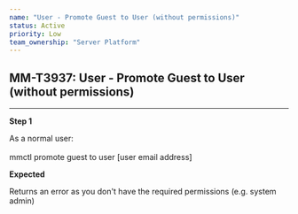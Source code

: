 ```yaml
---
name: "User - Promote Guest to User (without permissions)"
status: Active
priority: Low
team_ownership: "Server Platform"
---
```


## MM-T3937: User - Promote Guest to User (without permissions)

---

**Step 1**

As a normal user:\
\
mmctl promote guest to user \[user email address]

**Expected**

Returns an error as you don't have the required permissions (e.g. system admin)
